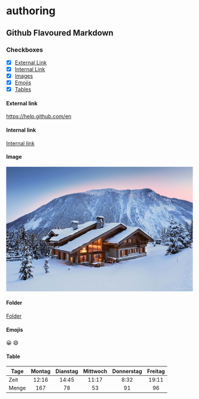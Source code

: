 # authoring

## Github Flavoured Markdown

### Checkboxes
* [x] [External Link](#extlink)
* [x] [Internal Link](#intlink)
* [x] [Images](#img)
* [x] [Emojis](#emoj)
* [x] [Tables](#tbl)

#### External link <a name="extlink"></a>
<https://help.github.com/en>

#### Internal link <a name="intlink"></a>
[Internal link](/bilder/1.jpg)

#### Image <a name="img"></a>
![bild](/bilder/1.jpg)

#### Folder 
[Folder](/bilder)

#### Emojis <a name="emoj"></a>
:grinning:
:smile:

#### Table <a name="tbl"></a>
| Tage          | Montag     | Dianstag  |  Mittwoch   | Donnerstag  | Freitag   |
| ------------- |:----------:|:---------:|:-----------:|:-----------:|:---------:|
| Zeit          |12:16       |14:45      |11:17        |8:32         |19:11      |     
| Menge         |167         |78         |53           |91           |96         |
